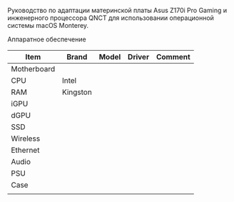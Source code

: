 Руководство по адаптации материнской платы Asus Z170i Pro Gaming и инженерного процессора QNCT для использовании операционной системы macOS Monterey.

Аппаратное обеспечение

| Item        | Brand    | Model | Driver | Comment |
|-------------|----------|-------|--------|---------|
| Motherboard |          |       |        |         |
| CPU         | 	Intel   |       |        |         |
| RAM         | Kingston |       |        |         |
| iGPU        |          |       |        |         |
| dGPU        |          |       |        |         |
| SSD         |          |       |        |         |
| Wireless    |          |       |        |         |
| Ethernet    |          |       |        |         |
| Audio       |          |       |        |         |
| PSU         |          |       |        |         |
| Case        |          |       |        |         |
|             |          |       |        |         |

